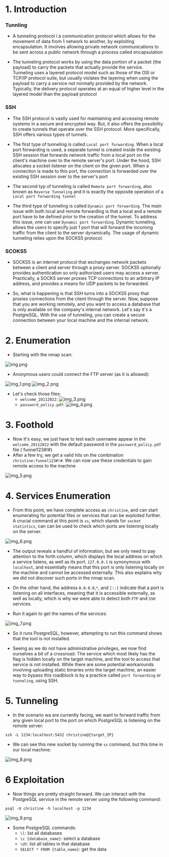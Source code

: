 # 1. Introduction
### Tunnling

- A tunneling protocol í a communication protocol which allows for the movement of data from 1 network to another,
by exploiting encapsulation. It involves allowing private network communications to be sent across a public network
through a process called encapsulation

- The tunneling protocol works by using the data portion of a packet (the payload) to carry the packets that actually 
provide the service. Tunneling uses a layered protocol model such as those of the OSI or TCP/IP protocol suite, but
usually violates the layering when using the payload to carry a service not normally provided by the network.
Typically, the delivery protocol operates at an equal of higher level in the layered model than the payload protocol

### SSH

- The SSH protocol is vastly used for maintaining and accessing remote systems in a secure and encrypted way. 
But, it also offers the possibility to create tunnels that operate over the SSH protocol. More specifically, SSH offers 
various types of tunnels.

- The first type of tunneling is called `Local port forwarding`. When a local port forwarding is used, a separate tunnel
is created inside the existing SSH session that forwards network traffic from a local port on the client's machine
over to the remote server's port. Under the hood, SSH allocates a socket listener on the client on the given port.
When a connection is made to this port, the connection is forwarded over the existing SSH session over to the server's port

- The second typ of tunneling is called `Remote port forwarding`, also known as `Reverse Tunneling` and it is exactly 
the opposite operation of a `Local port forwarding tunnel`

- The third type of tunneling is called `Dynamic port forwarding`. The main issue with both local and remote forwarding
is that a local and a remote port have to be defined prior to the creation of the tunnel. To address this issue, one can
use `Dynamic port forwarding`. Dynamic tunneling, allows the users to specify just 1 port that will forward the incoming
traffic from the client to the server dynamically. The usage of dynamic tunneling relies upon the SOCKS5 protocol.

### SCOKS5

- SOCKS5 is an internet protocol that exchanges network packets between a client and server through a proxy server.
SOCKS5 optionally provides authentication so only authorized users may access a server. Practically, a SOCKS server
proxies TCP connections to an arbitrary IP address, and provides a means for UDP packets to be forwarded.

- So, what is happening is that SSH turns into a SOCKS5 proxy that proxies connections from the client through the
server. Now, suppose that you are working remotely, and you want to access a database that is only available on
the company's internal network. Let's say it's a PostgreSQL. With the use of tunneling, you can create a secure 
connection between your local machine and the internal network.


# 2. Enumeration

- Starting with the nmap scan:

![img.png](img/img.png)

- Anonymous users could connect the FTP server (as it is allowed):

![img_1.png](img/img_1.png)
![img_2.png](img/img_2.png)

- Let's check those files:
  - `welcome_28112022`:
    ![img_3.png](img/img_3.png)
  - `password_policy.pdf`:
    ![img_4.png](img/img_4.png)

# 3. Foothold

- Now it's easy, we just have to test each username appear in the `welcome_28112022` with the default password in the
  `password_policy.pdf` file (`funnel123#!#)
- After a few try, we get a valid hits on the combination `christine:funnel123#!#`. We can now use these credentials to
gain remote access to the machine

![img_5.png](img/img_5.png)

# 4. Services Enumeration

- From this point, we have complete access as `christine`, and can start enumerating for potential files or services
that can be exploited further. A crucial command at this point is `ss`, which stands for `socket statistics`, can can
be used to check which ports are listening locally on the server.

![img_6.png](img/img_6.png)

- The output reveals a handful of information, but we only need to pay attention to the forth column, which displays the
local address on which a service listens, as well as its port. `127.0.0.1` is synonymous with `localhost`, and essentially 
means that this port is only listening locally on the machine and cannot be accessed externally. This also explains
why we did not discover such ports in the nmap scan.
- On the other hand, the address `0.0.0.0`,`*`, and `[::]` indicate that a port is listening on all interfaces, meaning
that it is accessible externally, as well as locally, which is why we were able to detect both `FTP` and `SSH` services.

- Run it again to get the names of the services:

![img_7.png](img/img_7.png)

- So it runs PostgreSQL, however, attempting to run this command shows that the tool is not installed.

- Seeing as we do not have administrative privileges, we now find ourselves a bit of a crossroad. The service which
most likely has the flag is hidden locally on the target machine, and the tool to access that service is not installed.
While there are some potential workarounds involving uploading static binaries onto the target machine, an easier
way to bypass this roadblock is by a practice called `port forwarding` or `tunneling`, using SSH.
# 5. Tunneling

- In the scenario wa are currently facing, we want to forward traffic from any given local port to the port on which
PostgreSQL is listening on the remote server:
```
ssh -L 1234:localhost:5432 christine@{target_IP}
```

- We can see this new socket by running the `ss` command, but this time in our local machine:

![img_8.png](img/img_8.png)

# 6 Exploitation

- Now things are pretty straight forward. We can interact with the PostgreSQL service in the remote server using the
following command:
```
psql -U christine -h localhost -p 1234
```
![img_9.png](img/img_9.png)

- Some PostgreSQL commands:
  - `\l`: list all databases
  - `\c {database_name}`: select a database
  - `\dt`: list all tables in that database
  - `SELECT * FROM {table_name}`: get the data